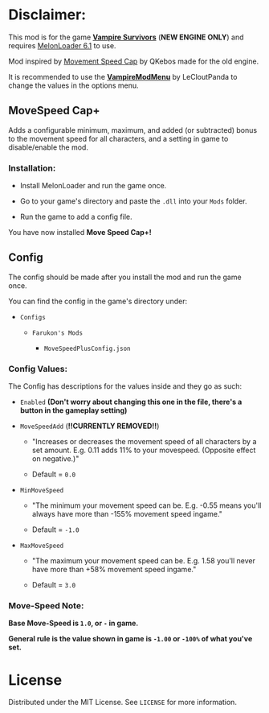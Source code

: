 # Disclaimer:
This mod is for the game [**Vampire Survivors**](https://store.steampowered.com/app/1794680/Vampire_Survivors/) (**NEW ENGINE ONLY**) and requires [MelonLoader 6.1](https://github.com/LavaGang/MelonLoader/releases) to use.

Mod inspired by [Movement Speed Cap](https://www.nexusmods.com/vampiresurvivors/mods/65) by QKebos made for the old engine.

It is recommended to use the [**VampireModMenu**](https://github.com/LeCloutPanda/VampireModMenu/releases) by LeCloutPanda to change the values in the options menu.

## MoveSpeed Cap+

Adds a configurable minimum, maximum, and added (or subtracted) bonus to the movement speed for all characters, and a setting in game to disable/enable the mod.

### Installation:
- Install MelonLoader and run the game once.

- Go to your game's directory and paste the `.dll` into your `Mods` folder.

- Run the game to add a config file.

You have now installed **Move Speed Cap+!**

## Config

The config should be made after you install the mod and run the game once.

You can find the config in the game's directory under: 
- `Configs`

  - `Farukon's Mods`

    - `MoveSpeedPlusConfig.json`
    
### Config Values:

The Config has descriptions for the values inside and they go as such:

- `Enabled` **(Don't worry about changing this one in the file, there's a button in the gameplay setting)**

- `MoveSpeedAdd` (**!!CURRENTLY REMOVED!!**)

  - "Increases or decreases the movement speed of all characters by a set amount. E.g. 0.11 adds 11% to your movespeed. (Opposite effect on negative.)"
  
  - Default = `0.0`
  
- `MinMoveSpeed`

  - "The minimum your movement speed can be. E.g. -0.55 means you'll always have more than -155% movement speed ingame."
  
  - Default = `-1.0`
  
- `MaxMoveSpeed`

  - "The maximum your movement speed can be. E.g. 1.58 you'll never have more than +58% movement speed ingame."
  
  - Default = `3.0`
  
### Move-Speed Note:  
  
**Base Move-Speed is `1.0`, or `-` in game.**

**General rule is the value shown in game is `-1.00` or `-100%` of what you've set.**

# License
Distributed under the MIT License. See `LICENSE` for more information.
